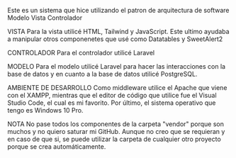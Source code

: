 Este es un sistema que hice utilizando el patron de arquitectura de software Modelo Vista Controlador

VISTA
Para la vista utilicé HTML, Tailwind y JavaScript. Este ultimo ayudaba a manipular otros componenetes que usé como Datatables y SweetAlert2

CONTROLADOR
Para el controlador utilicé Laravel

MODELO
Para el modelo utilicé Laravel para hacer las interacciones con la base de datos y en cuanto a la base de datos utilicé PostgreSQL.


AMBIENTE DE DESARROLLO
Como middleware utilice el Apache que viene con el XAMPP, mientras que el editor de código que utilice fue el Visual Studio Code, el cual es mi favorito. Por último, el sistema operativo que tengo es Windows 10 Pro.


NOTA
No pase todos los componentes de la carpeta "vendor" porque son muchos y no quiero saturar mi GitHub. Aunque no creo que se requieran y en caso de que si, se puede utilizar la carpeta de cualquier otro proyecto porque se crea automáticamente.
